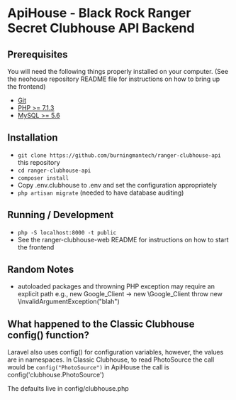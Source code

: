# ApiHouse - Black Rock Ranger Secret Clubhouse API Backend

## Prerequisites

You will need the following things properly installed on your computer.
(See the neohouse repository README file for instructions on how to bring up the frontend)

* [Git](https://git-scm.com/)
* [PHP >= 7.1.3](https://php.net)
* [MySQL >= 5.6](https://www.mysql.com/downloads/)

## Installation

* `git clone https://github.com/burningmantech/ranger-clubhouse-api` this repository
* `cd ranger-clubhouse-api`
* `composer install`
* Copy .env.clubhouse to .env and set the configuration appropriately
* `php artisan migrate` (needed to have database auditing)

## Running / Development

* `php -S localhost:8000 -t public`
* See the ranger-clubhouse-web README for instructions on how to start the frontend

## Random Notes

- autoloaded packages and throwning PHP exception may require an explicit path
  e.g., new Google_Client -> new \Google_Client
  throw new \InvalidArgumentException("blah")

## What happened to the Classic Clubhouse config() function?

Laravel also uses config() for configuration variables, however, the values
are in namespaces. In Classic Clubhouse, to read PhotoSource the call would
be `config("PhotoSource")` in ApiHouse the call is config('clubhouse.PhotoSource')

The defaults live in config/clubhouse.php
